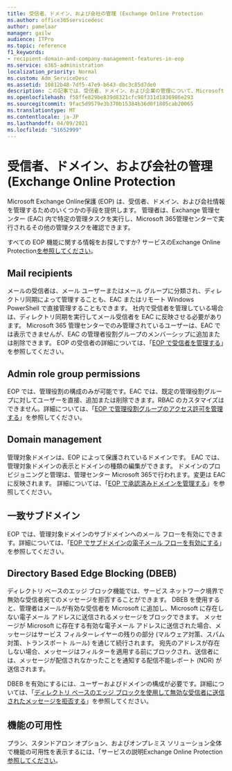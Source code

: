 ```yaml
---
title: 受信者、ドメイン、および会社の管理 (Exchange Online Protection
ms.author: office365servicedesc
author: pamelaar
manager: gailw
audience: ITPro
ms.topic: reference
f1_keywords:
- recipient-domain-and-company-management-features-in-eop
ms.service: o365-administration
localization_priority: Normal
ms.custom: Adm_ServiceDesc
ms.assetid: 10812b48-7df5-47e9-b643-dbc3c85d7de0
description: この記事では、受信者、ドメイン、および企業の管理について、Microsoft Exchange Onlineを参照してください。
ms.openlocfilehash: f58ffe829be839d8321cfc98f331d1836986e293
ms.sourcegitcommit: 9fac5d9579e3b370b15384b36d0f1805cab20065
ms.translationtype: MT
ms.contentlocale: ja-JP
ms.lasthandoff: 04/09/2021
ms.locfileid: "51652999"
---
```

# <a name="recipient-domain-and-company-management-in-exchange-online-protection"></a>受信者、ドメイン、および会社の管理 (Exchange Online Protection

Microsoft Exchange Online保護 (EOP) は、受信者、ドメイン、および会社情報を管理するためのいくつかの手段を提供します。 管理者は、Exchange 管理センター (EAC) 内で特定の管理タスクを実行し、Microsoft 365管理センターで実行されるその他の管理タスクを確認できます。
  
すべての EOP 機能に関する情報をお探しですか? サービスのExchange Online Protection[を参照してください](exchange-online-protection-service-description.md)。
  
## <a name="mail-recipients"></a>Mail recipients

メールの受信者は、メール ユーザーまたはメール グループに分類され、ディレクトリ同期によって管理することも、EAC またはリモート Windows PowerShell で直接管理することもできます。 社内で受信者を管理している場合は、ディレクトリ同期を実行してメール受信者を EAC に反映させる必要があります。 Microsoft 365 管理センターでのみ管理されているユーザーは、EAC では表示できませんが、EAC の管理者役割グループのメンバーシップに追加または削除できます。 EOP の受信者の詳細については、「[EOP で受信者を管理する](/microsoft-365/security/office-365-security/manage-recipients-in-eop)」を参照してください。
  
## <a name="admin-role-group-permissions"></a>Admin role group permissions

EOP では、管理役割の構成のみが可能です。EAC では、既定の管理役割グループに対してユーザーを直接、追加または削除できます。RBAC のカスタマイズはできません。詳細については、「[EOP で管理役割グループのアクセス許可を管理する](/microsoft-365/security/office-365-security/manage-admin-role-group-permissions-in-eop)」を参照してください。
  
## <a name="domain-management"></a>Domain management

管理対象ドメインは、EOP によって保護されているドメインです。 EAC では、管理対象ドメインの表示とドメインの種類の編集ができます。 ドメインのプロビジョニングと管理は、管理センター Microsoft 365で行われます。変更は EAC に反映されます。 詳細については、「[EOP で承認済みドメインを管理する](/microsoft-365/security/office-365-security/exchange-online-protection-overview)」を参照してください。
  
## <a name="match-subdomains"></a>一致サブドメイン

EOP では、管理対象ドメインのサブドメインへのメール フローを有効にできます。詳細については、「[EOP でサブドメインの電子メール フローを有効にする](/microsoft-365/security/office-365-security/mail-flow-in-eop)」を参照してください。 
  
## <a name="directory-based-edge-blocking-dbeb"></a>Directory Based Edge Blocking (DBEB)

ディレクトリ ベースのエッジ ブロック機能では、サービス ネットワーク境界で無効な受信者宛てのメッセージを拒否することができます。 DBEB を使用すると、管理者はメールが有効な受信者を Microsoft に追加し、Microsoft に存在しない電子メール アドレスに送信されるメッセージをブロックできます。 メッセージが Microsoft に存在する有効な電子メール アドレスに送信された場合、メッセージはサービス フィルターレイヤーの残りの部分 (マルウェア対策、スパム対策、トランスポート ルール) を通じて続行されます。 宛先のアドレスが存在しない場合、メッセージはフィルターを適用する前にブロックされ、送信者には、メッセージが配信されなかったことを通知する配信不能レポート (NDR) が送信されます。 
  
DBEB を有効にするには、ユーザーおよびドメインの構成が必要です。詳細については、「[ディレクトリ ベースのエッジ ブロックを使用して無効な受信者に送信されたメッセージを拒否する](/exchange/mail-flow-best-practices/use-directory-based-edge-blocking)」を参照してください。
  
## <a name="feature-availability"></a>機能の可用性

プラン、スタンドアロン オプション、およびオンプレミス ソリューション全体で機能の可用性を表示するには、「サービスの説明Exchange Online Protection[参照してください](exchange-online-protection-service-description.md)。